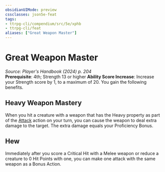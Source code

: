 ```yaml
---
obsidianUIMode: preview
cssclasses: json5e-feat
tags:
- ttrpg-cli/compendium/src/5e/xphb
- ttrpg-cli/feat
aliases: ["Great Weapon Master"]
---
```

# Great Weapon Master
*Source: Player's Handbook (2024) p. 204*  
**Prerequisite**: 4th; Strength 13 or higher
**Ability Score Increase**: Increase your Strength score by 1, to a maximum of 20.
You gain the following benefits.

## Heavy Weapon Mastery

When you hit a creature with a weapon that has the Heavy property as part of the [Attack](Misc%20Files/CLI/rules/actions.md#Attack) action on your turn, you can cause the weapon to deal extra damage to the target. The extra damage equals your Proficiency Bonus.

## Hew

Immediately after you score a Critical Hit with a Melee weapon or reduce a creature to 0 Hit Points with one, you can make one attack with the same weapon as a Bonus Action.
